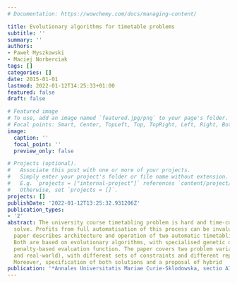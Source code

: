 ```yaml
---
# Documentation: https://wowchemy.com/docs/managing-content/

title: Evolutionary algorithms for timetable problems
subtitle: ''
summary: ''
authors:
- Paweł Myszkowski
- Maciej Norberciak
tags: []
categories: []
date: 2015-01-01
lastmod: 2022-01-12T14:25:33+01:00
featured: false
draft: false

# Featured image
# To use, add an image named `featured.jpg/png` to your page's folder.
# Focal points: Smart, Center, TopLeft, Top, TopRight, Left, Right, BottomLeft, Bottom, BottomRight.
image:
  caption: ''
  focal_point: ''
  preview_only: false

# Projects (optional).
#   Associate this post with one or more of your projects.
#   Simply enter your project's folder or file name without extension.
#   E.g. `projects = ["internal-project"]` references `content/project/deep-learning/index.md`.
#   Otherwise, set `projects = []`.
projects: []
publishDate: '2022-01-12T13:25:32.931206Z'
publication_types:
- '2'
abstract: The university course timetabling problem is hard and time-consuming to
  solve. Profits from full automatisation of this process can be invaluable. This
  paper describes architecture and operation of two automatic timetabling systems.
  Both are based on evolutionary algorithms, with specialised genetic operators and
  penalty-based evaluation function. The paper covers two problem variations (theorethical
  and real-world), with different sets of constraints and different representations.
  Moreover, specification of both solutions and a proposal of hybrid
publication: '*Annales Universitatis Mariae Curie-Sklodowska, sectio AI--Informatica*'
---
```

